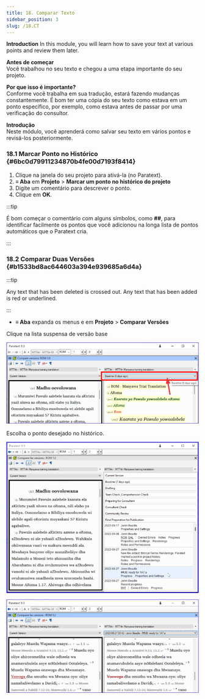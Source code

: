 ```yaml
---
title: 18. Comparar Texto
sidebar_position: 3
slug: /18.CT
---
```




**Introduction** In this module, you will learn how to save your text at various points and review them later.


**Antes de começar**  
Você trabalhou no seu texto e chegou a uma etapa importante do seu projeto.


**Por que isso é importante?**  
Conforme você trabalha em sua tradução, estará fazendo mudanças constantemente. É bom ter uma cópia do seu texto como estava em um ponto específico, por exemplo, como estava antes de passar por uma verificação do consultor.


**Introdução**  
Neste módulo, você aprenderá como salvar seu texto em vários pontos e revisá-los posteriormente.


### 18.1 Marcar Ponto no Histórico {#6bc0d79911234870b4fe00d7193f8414}

1. Clique na janela do seu projeto para ativá-la (no Paratext).
2. **≡ Aba** em **Projeto** \> **Marcar um ponto no histórico do projeto**
3. Digite um comentário para descrever o ponto.
4. Clique em **OK**.

:::tip

É bom começar o comentário com alguns símbolos, como **\#\#**, para identificar facilmente os pontos que você adicionou na longa lista de pontos automáticos que o Paratext cria.

:::




### 18.2 Comparar Duas Versões {#b1533bd8ac644603a394e939685a6d4a}


:::tip

Any text that has been deleted is crossed out. Any text that has been added is red or underlined.

:::



- **≡ Aba** expanda os menus e em **Projeto** \> **Comparar Versões**

<div class='notion-row'>
<div class='notion-column' style={{width: 'calc((100% - (min(32px, 4vw) * 1)) * 0.5)'}}>

Clique na lista suspensa de versão base

</div><div className='notion-spacer'></div>

<div class='notion-column' style={{width: 'calc((100% - (min(32px, 4vw) * 1)) * 0.5)'}}>


![](./9214547.png)


</div><div className='notion-spacer'></div>
</div>


<div class='notion-row'>
<div class='notion-column' style={{width: 'calc((100% - (min(32px, 4vw) * 1)) * 0.5000000000000001)'}}>

Escolha o ponto desejado no histórico.


</div><div className='notion-spacer'></div>

<div class='notion-column' style={{width: 'calc((100% - (min(32px, 4vw) * 1)) * 0.5)'}}>


![](./1950342118.png)



![](./621740961.png)


</div><div className='notion-spacer'></div>
</div>

